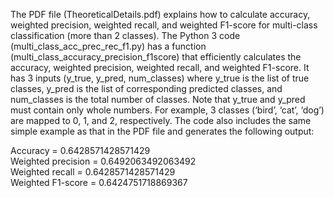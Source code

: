 The PDF file (TheoreticalDetails.pdf) explains how to calculate accuracy, weighted precision, weighted recall, and weighted F1-score for multi-class classification (more than 2 classes). The Python 3 code (multi_class_acc_prec_rec_f1.py) has a function (multi_class_accuracy_precision_f1score) that efficiently calculates the accuracy, weighted precision, weighted recall, and weighted F1-score. It has 3 inputs (y_true, y_pred, num_classes) where y_true is the list of true classes, y_pred is the list of corresponding predicted classes, and num_classes is the total number of classes. Note that y_true and y_pred must contain only whole numbers. For example, 3 classes (‘bird’, ‘cat’, ‘dog’) are mapped to 0, 1, and 2, respectively. The code also includes the same simple example as that in the PDF file and generates the following output:

Accuracy = 0.6428571428571429<br />
Weighted precision = 0.6492063492063492<br />
Weighted recall = 0.6428571428571429<br />
Weighted F1-score = 0.6424751718869367<br />
